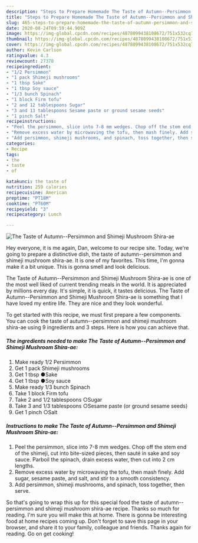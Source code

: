 ```yaml
---
description: "Steps to Prepare Homemade The Taste of Autumn--Persimmon and Shimeji Mushroom Shira-ae"
title: "Steps to Prepare Homemade The Taste of Autumn--Persimmon and Shimeji Mushroom Shira-ae"
slug: 465-steps-to-prepare-homemade-the-taste-of-autumn-persimmon-and-shimeji-mushroom-shira-ae
date: 2020-08-24T09:59:44.909Z
image: https://img-global.cpcdn.com/recipes/4878099438108672/751x532cq70/the-taste-of-autumn-persimmon-and-shimeji-mushroom-shira-ae-recipe-main-photo.jpg
thumbnail: https://img-global.cpcdn.com/recipes/4878099438108672/751x532cq70/the-taste-of-autumn-persimmon-and-shimeji-mushroom-shira-ae-recipe-main-photo.jpg
cover: https://img-global.cpcdn.com/recipes/4878099438108672/751x532cq70/the-taste-of-autumn-persimmon-and-shimeji-mushroom-shira-ae-recipe-main-photo.jpg
author: Kevin Carlson
ratingvalue: 4.3
reviewcount: 27378
recipeingredient:
- "1/2 Persimmon"
- "1 pack Shimeji mushrooms"
- "1 tbsp Sake"
- "1 tbsp Soy sauce"
- "1/3 bunch Spinach"
- "1 block Firm tofu"
- "2 and 12 tablespoons Sugar"
- "3 and 13 tablespoons Sesame paste or ground sesame seeds"
- "1 pinch Salt"
recipeinstructions:
- "Peel the persimmon, slice into 7-8 mm wedges. Chop off the stem end of the shimeji, cut into bite-sized pieces, then sauté in sake and soy sauce. Parboil the spinach, drain excess water, then cut into 2 cm lengths."
- "Remove excess water by microwaving the tofu, then mash finely. Add sugar, sesame paste, and salt, and stir to a smooth consistency."
- "Add persimmon, shimeji mushrooms, and spinach, toss together, then serve."
categories:
- Recipe
tags:
- the
- taste
- of

katakunci: the taste of 
nutrition: 259 calories
recipecuisine: American
preptime: "PT18M"
cooktime: "PT60M"
recipeyield: "3"
recipecategory: Lunch

---
```



![The Taste of Autumn--Persimmon and Shimeji Mushroom Shira-ae](https://img-global.cpcdn.com/recipes/4878099438108672/751x532cq70/the-taste-of-autumn-persimmon-and-shimeji-mushroom-shira-ae-recipe-main-photo.jpg)

Hey everyone, it is me again, Dan, welcome to our recipe site. Today, we're going to prepare a distinctive dish, the taste of autumn--persimmon and shimeji mushroom shira-ae. It is one of my favorites. This time, I'm gonna make it a bit unique. This is gonna smell and look delicious.

The Taste of Autumn--Persimmon and Shimeji Mushroom Shira-ae is one of the most well liked of current trending meals in the world. It is appreciated by millions every day. It's simple, it is quick, it tastes delicious. The Taste of Autumn--Persimmon and Shimeji Mushroom Shira-ae is something that I have loved my entire life. They are nice and they look wonderful.




To get started with this recipe, we must first prepare a few components. You can cook the taste of autumn--persimmon and shimeji mushroom shira-ae using 9 ingredients and 3 steps. Here is how you can achieve that.

<!--inarticleads1-->

##### The ingredients needed to make The Taste of Autumn--Persimmon and Shimeji Mushroom Shira-ae:

1. Make ready 1/2 Persimmon
1. Get 1 pack Shimeji mushrooms
1. Get 1 tbsp ●Sake
1. Get 1 tbsp ●Soy sauce
1. Make ready 1/3 bunch Spinach
1. Take 1 block Firm tofu
1. Take 2 and 1/2 tablespoons ○Sugar
1. Take 3 and 1/3 tablespoons ○Sesame paste (or ground sesame seeds)
1. Get 1 pinch ○Salt




<!--inarticleads2-->

##### Instructions to make The Taste of Autumn--Persimmon and Shimeji Mushroom Shira-ae:

1. Peel the persimmon, slice into 7-8 mm wedges. Chop off the stem end of the shimeji, cut into bite-sized pieces, then sauté in sake and soy sauce. Parboil the spinach, drain excess water, then cut into 2 cm lengths.
1. Remove excess water by microwaving the tofu, then mash finely. Add sugar, sesame paste, and salt, and stir to a smooth consistency.
1. Add persimmon, shimeji mushrooms, and spinach, toss together, then serve.




So that's going to wrap this up for this special food the taste of autumn--persimmon and shimeji mushroom shira-ae recipe. Thanks so much for reading. I'm sure you will make this at home. There is gonna be interesting food at home recipes coming up. Don't forget to save this page in your browser, and share it to your family, colleague and friends. Thanks again for reading. Go on get cooking!
